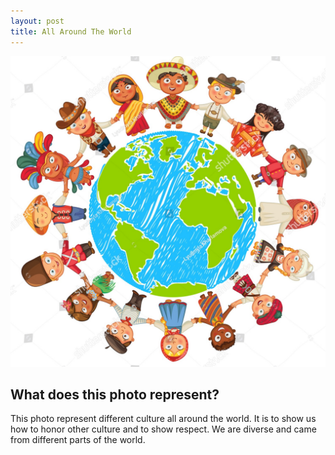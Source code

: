```yaml
---
layout: post
title: All Around The World 
---
```


![Culture photo](/images/culture.jpg)

## What does this photo represent?

This photo represent different culture all around the world. It is to show us how to honor other culture and to show respect. We are diverse and came from different parts of the world. 
